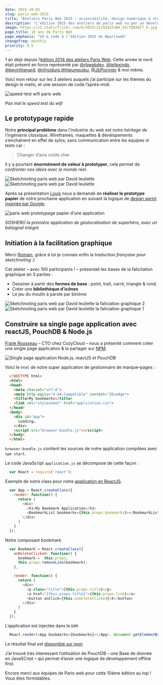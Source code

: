 ```yaml
---
date: 2015-10-03
slug: paris-web-2015
title: "Ateliers Paris Web 2015 : accessibilité, design numérique & standards ouverts"
description: "L’édition 2015 des ateliers de paris web vu par un développeur front-end : prototypage, facilitation graphique et code avec reactJS, PouchDB & NodeJS"
image: https://c2.staticflickr.com/6/5833/21343415384_55cf8836f7_b.jpg
page_title: 10 ans de Paris Web
page_emphasis: "UX & code à l’édition 2015 de #parisweb"
changefreq: monthly
priority: 0.5
---
```


1 an déjà depuis l’[édition 2014 des ateliers Paris Web](/blog/paris-web-2014.html). Cette année le nord était présent en force représenté par [@rbwebdev](https://twitter.com/rbwebdev), [@lellexindo](https://twitter.com/lellexindo), [@kevinthenard](https://twitter.com/kevinthenard), [@nfroidure](https://twitter.com/nfroidure),[@hteumeuleu](https://twitter.com/hteumeuleu), [@JbPionnier](https://twitter.com/JbPionnier) & moi même.

Voici mon retour sur les 3 ateliers auquels j’ai participé sur les thèmes du design le matin, et une session de code l’après–midi.

![speed-test wifi paris web](https://c2.staticflickr.com/6/5665/21753471709_a3d833ae44_n.jpg)

_Pas mal le speed test du wifi_

## Le prototypage rapide

Notre __principal problème__ dans l'industrie du web est _notre héritage de l’ingénierie classique_. Wireframes, maquettes & dévelopements s’enchaînent en effet de sylos, sans communication entre les équipes ni tests car :

> Changer d’avis coûte cher

Il y a pourtant __énormément de valeur à prototyper__, cela permet de _confronter nos idées avec le monde réel_.

![Sketchnoting paris web par David leuliette](https://c2.staticflickr.com/6/5711/21317900884_1e639e97b6.jpg)
![Sketchnoting paris web par David leuliette](https://c1.staticflickr.com/1/670/21916731711_e972e11c51.jpg)

Après sa présentation [Louis](https://twitter.com/louije) nous a demandé de __réaliser le prototype papier__ de notre prochaine application en suivant la logique de [design sprint inspirée par Google](https://www.gv.com/lib/the-product-design-sprint-divergeday2).

![paris web prototypage papier d’une application](https://c2.staticflickr.com/6/5661/21950384401_0c7c743b28_c.jpg)

_SOSHERO la première application de géolocalisation de superhéro, avec un batsignal intégré_

## Initiation à la facilitation graphique

Merci [Romain](http://twitter.com/romaincouturier), grâce à toi je connais enfin la _traduction française pour sketchnoting_ :)

Cet atelier – avec 100 participants ! – présentait les bases de la falicitation graphique en 3 parties :

- Dessiner à partir des __formes de base__ : point, trait, carré, triangle & rond.
- Créer une __bibliothèque d’icônes__
- Le jeu du moulin à parole par binôme

![Sketchnoting paris web par David leuliette la faliciation graphique 2](https://c2.staticflickr.com/6/5765/21317901964_21d99f768a.jpg)
![Sketchnoting paris web par David leuliette la faliciation graphique 1](https://c2.staticflickr.com/6/5709/21288000583_08b39473b7.jpg)

## Construire sa single page application avec reactJS, PouchDB & Node.js

[Frank Rousseau](https://twitter.com/gelnior) – CTO chez CozyCloud – nous a présenté comment créer une single page application & la partager sur [NPM](https://www.npmjs.com/).

![Single page application Node.js, reactJS et PouchDB](https://c2.staticflickr.com/6/5714/21730003449_eca2842c8c_z.jpg)

Voici le `html` de notre super application de gestionnaire de marque–pages :

~~~html
  <!DOCTYPE html>
  <html>
  <head>
    <meta charset="utf-8">
    <meta http-equiv="X-UA-Compatible" content="IE=edge">
    <title>My bookmarks</title>
    <link rel="stylesheet" href="application.css">
  </head>
  <body>
    <div id="app">
      Loading…
    </div>
    <script src="browser-bundle.js"></script>
  </body>
  </html>
~~~

`browser-bundle.js` contient les sources de notre application compilées avec `npm start`.

Le code JavaScript `application.js` se décompose de cette façon :

~~~javascript
  var React = require('react');
~~~

Exemple de notre class pour notre [application en ReactJS](http://facebook.github.io/react/).

~~~javascript
  var App = React.createClass({
    render: function() {
      return (
        <div>
          <h1>My Bookmark Application</h1>
          <BookmarkList bookmarks={this.props.bookmarks}></BookmarkList>
        </div>
      )
    }
  });
~~~

Notre composant bookmark.

~~~javascript
  var Bookmark = React.createClass({
    onDeleteClicked: function() {
      bookmark =  this.props;
      this.props.removeLine(bookmark);
    },

    render: function() {
      return (
        <div>
          <p class="title">{this.props.title}</p>
          <a href="{this.props.title}">{this.props.link}</a>
          <button onClick={this.onDeleteClicked}>X</button>
        </div>
      )
    }
  });
~~~

L’application est injectée dans le `DOM`.

~~~javascript
  React.render(<App bookmarks={bookmarks}></App>, document.getElementById('app'));
~~~

Le résultat final est [disponible sur npm](https://www.npmjs.com/package/my-bookmarks)

J’ai trouvé très interessant l’utilisation de PouchDB – une Base de donnée en JavaSCript – qui permet d’avoir une logique de développement offline first.

Encore merci aux équipes de Paris web pour cette 10ème édition au top ! Vous êtes formidables.
